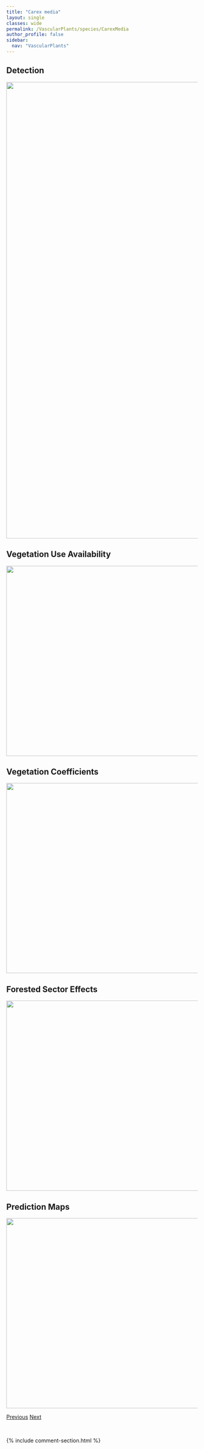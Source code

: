 ```yaml
---
title: "Carex media"
layout: single
classes: wide
permalink: /VascularPlants/species/CarexMedia
author_profile: false
sidebar:
  nav: "VascularPlants"
---
```


<h2>Detection</h2>

<a href="https://drive.google.com/uc?export=view&id=1F7ry8TVmsoJgikQFZd3M0j0VOTPTCm4N">
<img src="https://drive.google.com/uc?export=view&id=1F7ry8TVmsoJgikQFZd3M0j0VOTPTCm4N" height = "1200" width = "800">
</a>


<h2>Vegetation Use Availability</h2>

<a href="https://drive.google.com/uc?export=view&id=1OioqG9LeaJZTrOMLQh2Vm_0fRPEwryNa">
<img src="https://drive.google.com/uc?export=view&id=1OioqG9LeaJZTrOMLQh2Vm_0fRPEwryNa" height = "500" width = "1000">
</a>


<h2>Vegetation Coefficients</h2>

<a href="https://drive.google.com/uc?export=view&id=1uNjpekP96BhsAKv_YxY4l0Is7DWFDKBM">
<img src="https://drive.google.com/uc?export=view&id=1uNjpekP96BhsAKv_YxY4l0Is7DWFDKBM" height = "500" width = "1000">
</a>


<h2>Forested Sector Effects</h2>

<a href="https://drive.google.com/uc?export=view&id=11dsV64kKHnFUsTKe6Q8EUYEouJgWPpUy">
<img src="https://drive.google.com/uc?export=view&id=11dsV64kKHnFUsTKe6Q8EUYEouJgWPpUy" height = "500" width = "1000">
</a>


<h2>Prediction Maps</h2>

<a href="https://drive.google.com/uc?export=view&id=1Mi_QRjrv8AHCF1-ndYJe7yYbv2P80j6_">
<img src="https://drive.google.com/uc?export=view&id=1Mi_QRjrv8AHCF1-ndYJe7yYbv2P80j6_" height = "500" width = "1000">
</a>


<a href="/DevelopmentWebsite/VascularPlants/species/CarexMagellanica" class="pagination--pager" title="Carex magellanica">Previous</a> <a href="/DevelopmentWebsite/VascularPlants/species/CarexMicroptera" class="pagination--pager" title="Carex microptera">Next</a>

<p>&nbsp;</p>

{% include comment-section.html %}
